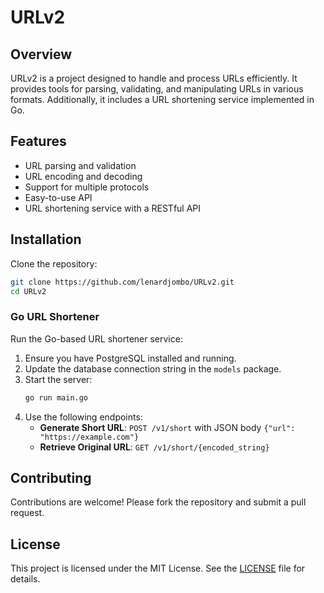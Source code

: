 # URLv2

## Overview
URLv2 is a project designed to handle and process URLs efficiently. It provides tools for parsing, validating, and manipulating URLs in various formats. Additionally, it includes a URL shortening service implemented in Go.

## Features
- URL parsing and validation
- URL encoding and decoding
- Support for multiple protocols
- Easy-to-use API
- URL shortening service with a RESTful API

## Installation
Clone the repository:
```bash
git clone https://github.com/lenardjombo/URLv2.git
cd URLv2
```


### Go URL Shortener
Run the Go-based URL shortener service:
1. Ensure you have PostgreSQL installed and running.
2. Update the database connection string in the `models` package.
3. Start the server:
    ```bash
    go run main.go
    ```
4. Use the following endpoints:
    - **Generate Short URL**: `POST /v1/short` with JSON body `{"url": "https://example.com"}`
    - **Retrieve Original URL**: `GET /v1/short/{encoded_string}`

## Contributing
Contributions are welcome! Please fork the repository and submit a pull request.

## License
This project is licensed under the MIT License. See the [LICENSE](LICENSE) file for details.